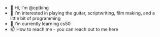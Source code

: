 - 👋 Hi, I’m @cptking
- 👀 I’m interested in playing the guitar, scriptwriting, film making, and a little bit of programming
- 🌱 I’m currently learning cs50
- 📫 How to reach me - you can reach out to me here

<!---
cptking/cptking is a ✨ special ✨ repository because its `README.md` (this file) appears on your GitHub profile.
You can click the Preview link to take a look at your changes.
--->
